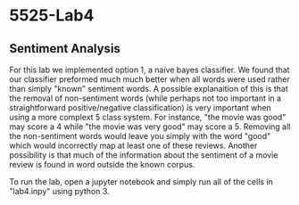 # 5525-Lab4
## Sentiment Analysis
For this lab we implemented option 1, a naive bayes classifier.  We found that our classifier preformed much much better when all words were used rather than simply "known" sentiment words. A possible explanaition of this is that the removal of non-sentiment words (while perhaps not too important in a straightforward positive/negative classification) is very important when using a more complext 5 class system.  For instance, "the movie was good" may score a 4 while "the movie was very good" may score a 5.  Removing all the non-sentiment words would leave you simply with the word "good" which would incorrectly map at least one of these reviews.  Another possibility is that much of the information about the sentiment of a movie review is found in word outside the known corpus.  

To run the lab, open a jupyter notebook and simply run all of the cells in "lab4.inpy" using python 3.
